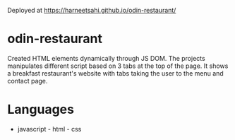 Deployed at https://harneetsahi.github.io/odin-restaurant/

# odin-restaurant
Created HTML elements dynamically through JS DOM. The projects manipulates different script based on 3 tabs at the top of the page.
It shows a breakfast restaurant's website with tabs taking the user to the menu and contact page.

# Languages
- javascript - html - css
